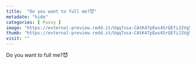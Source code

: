 ```yaml
---
title:  "Do you want to full me?😈"
metadate: "hide"
categories: [ Pussy ]
image: "https://external-preview.redd.it/Uqq7xsa-CAtK47pEws4SrQEfiJ2Vg56tA5Xr_eGJaBE.jpg?auto=webp&s=4a0f9eaf045e13056b81311e137c217c32448d64"
thumb: "https://external-preview.redd.it/Uqq7xsa-CAtK47pEws4SrQEfiJ2Vg56tA5Xr_eGJaBE.jpg?width=1080&crop=smart&auto=webp&s=9f9bc1d882a949c25118167fc7be81bc75c92aab"
visit: ""
---
```

Do you want to full me?😈
